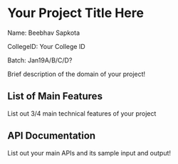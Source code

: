 # Your Project Title Here
Name: Beebhav Sapkota

CollegeID: Your College ID

Batch: Jan19A/B/C/D?

Brief description of the domain of your project!

## List of Main Features
List out 3/4 main technical features of your project

## API Documentation
List out your main APIs and its sample input and output!

